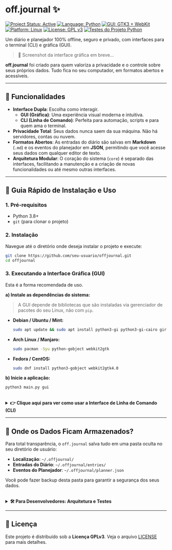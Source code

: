 # off.journal ✨

[![Project Status: Active](https://www.repostatus.org/badges/latest/active.svg)](https://www.repostatus.org/#active)
[![Language: Python](https://img.shields.io/badge/Language-Python-3776AB.svg?style=flat&logo=python)](https://www.python.org/)
[![GUI: GTK3 + WebKit](https://img.shields.io/badge/GUI-GTK3%20%2B%20WebKit-729fcf.svg?style=flat&logo=gtk)](https://www.gtk.org/)
[![Platform: Linux](https://img.shields.io/badge/Platform-Linux-FCC624.svg?style=flat&logo=linux)](https://www.kernel.org/)
[![License: GPL v3](https://img.shields.io/badge/License-GPLv3-blue.svg)](https://www.gnu.org/licenses/gpl-3.0)
[![Testes do Projeto Python](https://github.com/marcelositr/offjournal/actions/workflows/python-app.yml/badge.svg)](https://github.com/marcelositr/offjournal/actions/workflows/python-app.yml)

Um diário e planejador 100% offline, seguro e privado, com interfaces para o terminal (CLI) e gráfica (GUI).

> 📸 Screenshot da interface gráfica em breve...

**off.journal** foi criado para quem valoriza a privacidade e o controle sobre seus próprios dados. Tudo fica no seu computador, em formatos abertos e acessíveis.

---

## 🎯 Funcionalidades

-   **Interface Dupla**: Escolha como interagir.
    -   **GUI (Gráfica)**: Uma experiência visual moderna e intuitiva.
    -   **CLI (Linha de Comando)**: Perfeita para automação, scripts e para quem ama o terminal.
-   **Privacidade Total**: Seus dados nunca saem da sua máquina. Não há servidores, contas ou nuvem.
-   **Formatos Abertos**: As entradas do diário são salvas em **Markdown** (`.md`) e os eventos do planejador em **JSON**, permitindo que você acesse seus dados com qualquer editor de texto.
-   **Arquitetura Modular**: O coração do sistema (`core`) é separado das interfaces, facilitando a manutenção e a criação de novas funcionalidades ou até mesmo outras interfaces.

---

## 🚀 Guia Rápido de Instalação e Uso

### 1. Pré-requisitos
-   Python 3.8+
-   `git` (para clonar o projeto)

### 2. Instalação
Navegue até o diretório onde deseja instalar o projeto e execute:
```bash
git clone https://github.com/seu-usuario/offjournal.git
cd offjournal
```

### 3. Executando a Interface Gráfica (GUI)
Esta é a forma recomendada de uso.

**a) Instale as dependências do sistema:**

> A GUI depende de bibliotecas que são instaladas via gerenciador de pacotes do seu Linux, não com `pip`.

-   **Debian / Ubuntu / Mint:**
    ```bash
    sudo apt update && sudo apt install python3-gi python3-gi-cairo gir1.2-gtk-3.0 gir1.2-webkit2-4.0
    ```
-   **Arch Linux / Manjaro:**
    ```bash
    sudo pacman -Syu python-gobject webkit2gtk
    ```
-   **Fedora / CentOS:**
    ```bash
    sudo dnf install python3-gobject webkit2gtk4.0
    ```

**b) Inicie a aplicação:**
```bash
python3 main.py gui
```

<br>

<details>
<summary>
    <strong>👉 Clique aqui para ver como usar a Interface de Linha de Comando (CLI)</strong>
</summary>

### 4. Usando via Linha de Comando (CLI)

Todos os comandos são executados a partir do arquivo `main.py`.

#### Comandos do Diário

-   **Listar todas as entradas:**
    ```bash
    python3 main.py listar
    ```
-   **Criar uma nova entrada:**
    ```bash
    python3 main.py nova "Um título incrível para minha entrada"
    ```
-   **Ler o conteúdo de uma entrada:**
    > Use o ID numérico que aparece no comando `listar`.
    ```bash
    python3 main.py ler 20250716103000
    ```
-   **Apagar uma entrada (cuidado, é permanente!):**
    ```bash
    python3 main.py apagar 20250716103000
    ```

#### Comandos do Planejador

-   **Listar todos os eventos:**
    ```bash
    python3 main.py planner listar
    ```
-   **Adicionar um novo evento:**
    > O formato da data deve ser `AAAA-MM-DD`.
    ```bash
    python3 main.py planner add 2025-12-25 "Ceia de Natal"
    ```
-   **Remover um evento pelo ID:**
    ```bash
    python3 main.py planner del 1
    ```

</details>

---

## 📁 Onde os Dados Ficam Armazenados?

Para total transparência, o `off.journal` salva tudo em uma pasta oculta no seu diretório de usuário:

-   **Localização**: `~/.offjournal/`
-   **Entradas do Diário**: `~/.offjournal/entries/`
-   **Eventos do Planejador**: `~/.offjournal/planner.json`

Você pode fazer backup desta pasta para garantir a segurança dos seus dados.

<br>

<details>
<summary>
    <strong>🛠️ Para Desenvolvedores: Arquitetura e Testes</strong>
</summary>

### Arquitetura do Projeto

O `off.journal` foi projetado com uma clara separação de responsabilidades:

1.  **`core/`**: O motor do projeto. Contém toda a lógica de negócio (manipulação de entradas, eventos, etc.). **Nenhum código no `core` interage com o usuário**; ele apenas processa dados e retorna resultados estruturados (dicionários, listas).
2.  **Interfaces**:
    -   `main.py`: A interface de linha de comando (CLI).
    -   `offjournal_gui/`: A interface gráfica (GUI).

    Ambas as interfaces são "clientes" do `core`. Elas enviam requisições, recebem os dados e os formatam para exibição.

### Executando os Testes

Usamos a biblioteca `unittest` nativa do Python. Para rodar todos os testes e garantir que tudo está funcionando, execute:
```bash
python3 -m unittest discover tests
```
</details>

---

## 📄 Licença
Este projeto é distribuído sob a **Licença GPLv3**. Veja o arquivo [LICENSE](LICENSE) para mais detalhes.
